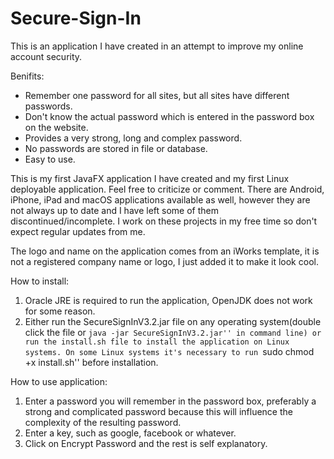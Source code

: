 # Secure-Sign-In
This is an application I have created in an attempt to improve my online account security.

Benifits:
  - Remember one password for all sites, but all sites have different passwords.
  - Don't know the actual password which is entered in the password box on the website.
  - Provides a very strong, long and complex password.
  - No passwords are stored in file or database.
  - Easy to use.
  
This is my first JavaFX application I have created and my first Linux deployable application. Feel free to criticize or comment.
There are Android, iPhone, iPad and macOS applications available as well, however they are not always up to date and I have left some of them discontinued/incomplete. I work on these projects in my free time so don't expect regular updates from me.
  
The logo and name on the application comes from an iWorks template, it is not a registered company name or logo, I just added it to make it look cool.

How to install:
  1. Oracle JRE is required to run the application, OpenJDK does not work for some reason.
  2. Either run the SecureSignInV3.2.jar file on any operating system(double click the file or ``java -jar SecureSignInV3.2.jar'' in command line) or run the install.sh file to install the application on Linux systems.
On some Linux systems it's necessary to run ``sudo chmod +x install.sh'' before installation.

How to use application:
  1. Enter a password you will remember in the password box, preferably a strong and complicated password because this will influence the complexity of the resulting password.
  2. Enter a key, such as google, facebook or whatever.
  3. Click on Encrypt Password and the rest is self explanatory.
